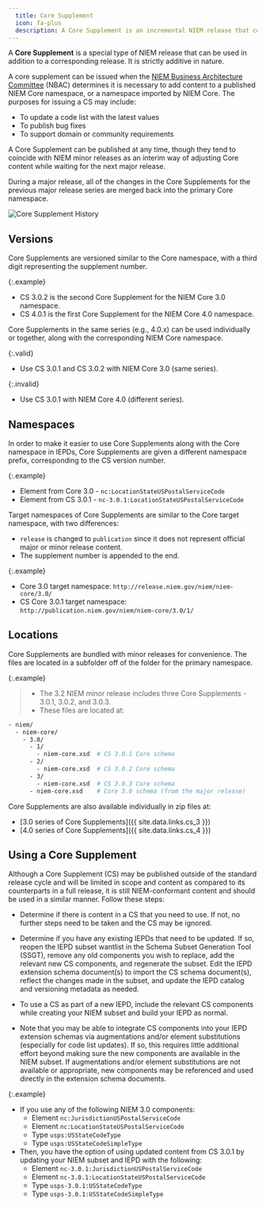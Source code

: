 ```yaml
---
  title: Core Supplement
  icon: fa-plus
  description: A Core Supplement is an incremental NIEM release that contains new or updated components for the NIEM Core namespace.  These changes are published in separate schemas that can be used in addition to the original Core namespace. Core Supplements are used as a way of 'adjusting' Core content while it is locked between major releases.
---
```


A **Core Supplement** is a special type of NIEM release that can be used in addition to a corresponding release.  It is strictly additive in nature.

A core supplement can be issued when the [NIEM Business Architecture Committee]({{site.data.links.nbac}}) (NBAC) determines it is necessary to add content to a published NIEM Core namespace, or a namespace imported by NIEM Core.  The purposes for issuing a CS may include:

- To update a code list with the latest values
- To publish bug fixes
- To support domain or community requirements

A Core Supplement can be published at any time, though they tend to coincide with NIEM minor releases as an interim way of adjusting Core content while waiting for the next major release.

During a major release, all of the changes in the Core Supplements for the previous major release series are merged back into the primary Core namespace.

![Core Supplement History](https://www.niem.gov/sites/default/files/Release-Cycle-v5.png)

## Versions

Core Supplements are versioned similar to the Core namespace, with a third digit representing the supplement number.

{:.example}
- CS 3.0.2 is the second Core Supplement for the NIEM Core 3.0 namespace.
- CS 4.0.1 is the first Core Supplement for the NIEM Core 4.0 namespace.

Core Supplements in the same series (e.g., 4.0.x) can be used individually or together, along with the corresponding NIEM Core namespace.

{:.valid}
- Use CS 3.0.1 and CS 3.0.2 with NIEM Core 3.0 (same series).

{:.invalid}
- Use CS 3.0.1 with NIEM Core 4.0 (different series).

## Namespaces

In order to make it easier to use Core Supplements along with the Core namespace in IEPDs, Core Supplements are given a different namespace prefix, corresponding to the CS version number.

{:.example}
- Element from Core 3.0 - `nc:LocationStateUSPostalServiceCode`
- Element from CS 3.0.1 - `nc-3.0.1:LocationStateUSPostalServiceCode`

Target namespaces of Core Supplements are similar to the Core target namespace, with two differences:

- `release` is changed to `publication` since it does not represent official major or minor release content.
- The supplement number is appended to the end.

{:.example}
- Core 3.0 target namespace: `http://release.niem.gov/niem/niem-core/3.0/`
- CS Core 3.0.1 target namespace: `http://publication.niem.gov/niem/niem-core/3.0/1/`

## Locations

Core Supplements are bundled with minor releases for convenience.  The files are located in a subfolder off of the folder for the primary namespace.

{:.example}
> - The 3.2 NIEM minor release includes three Core Supplements - 3.0.1, 3.0.2, and 3.0.3.
> - These files are located at:

```sh
- niem/
  - niem-core/
    - 3.0/
      - 1/
        - niem-core.xsd  # CS 3.0.1 Core schema
      - 2/
        - niem-core.xsd  # CS 3.0.2 Core schema
      - 3/
        - niem-core.xsd  # CS 3.0.3 Core schema
      - niem-core.xsd    # Core 3.0 schema (from the major release)
```

Core Supplements are also available individually in zip files at:

- [3.0 series of Core Supplements]({{ site.data.links.cs_3 }})
- [4.0 series of Core Supplements]({{ site.data.links.cs_4 }})

## Using a Core Supplement

Although a Core Supplement (CS) may be published outside of the standard release cycle and will be limited in scope and content as compared to its counterparts in a full release, it is still NIEM-conformant content and should be used in a similar manner.  Follow these steps:

- Determine if there is content in a CS that you need to use.
If not, no further steps need to be taken and the CS may be ignored.

- Determine if you have any existing IEPDs that need to be updated.
If so, reopen the IEPD subset wantlist in the Schema Subset Generation Tool (SSGT),
remove any old components you wish to replace, add the relevant new CS components,
and regenerate the subset.
Edit the IEPD extension schema document(s) to import the CS schema document(s),
reflect the changes made in the subset, and update the IEPD catalog and versioning metadata as needed.

- To use a CS as part of a new IEPD, include the relevant CS components
while creating your NIEM subset and build your IEPD as normal.

- Note that you may be able to integrate CS components into your IEPD extension schemas
via augmentations and/or element substitutions (especially for code list updates).
If so, this requires little additional effort beyond making sure the new components are available in the NIEM subset.
If augmentations and/or element substitutions are not available or appropriate, new components may be referenced
and used directly in the extension schema documents.

{:.example}
- If you use any of the following NIEM 3.0 components:
  - Element `nc:JurisdictionUSPostalServiceCode`
  - Element `nc:LocationStateUSPostalServiceCode`
  - Type `usps:USStateCodeType`
  - Type `usps:USStateCodeSimpleType`
- Then, you have the option of using updated content from CS 3.0.1 by updating your NIEM subset and IEPD with the following:
  - Element `nc-3.0.1:JurisdictionUSPostalServiceCode`
  - Element `nc-3.0.1:LocationStateUSPostalServiceCode`
  - Type `usps-3.0.1:USStateCodeType`
  - Type `usps-3.0.1:USStateCodeSimpleType`
